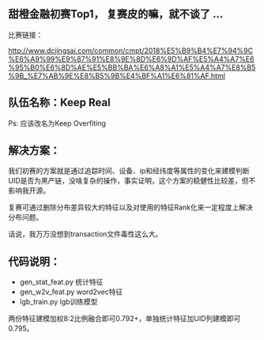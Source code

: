 ## 甜橙金融初赛Top1， 复赛皮的嘛，就不谈了 ...
比赛链接：

http://www.dcjingsai.com/common/cmpt/2018%E5%B9%B4%E7%94%9C%E6%A9%99%E9%87%91%E8%9E%8D%E6%9D%AF%E5%A4%A7%E6%95%B0%E6%8D%AE%E5%BB%BA%E6%A8%A1%E5%A4%A7%E8%B5%9B_%E7%AB%9E%E8%B5%9B%E4%BF%A1%E6%81%AF.html

## 队伍名称：**Keep Real**

Ps: 应该改名为Keep Overfiting

## 解决方案：
我们初赛的方案就是通过追踪时间、设备、ip和经纬度等属性的变化来建模判断UID是否为黑产链，没啥复杂的操作，事实证明，这个方案的稳健性比较差，但不影响我开源。

复赛可通过删除分布差异较大的特征以及对使用的特征Rank化来一定程度上解决分布问题。

话说，我万万没想到transaction文件毒性这么大。

## 代码说明：
- gen_stat_feat.py      统计特征
- gen_w2v_feat.py       word2vec特征
- lgb_train.py  lgb训练模型


两份特征建模加权8:2比例融合即可0.792+，单独统计特征加UID列建模即可0.795。

